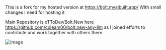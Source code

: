 This is a fork for my hosted version at
https://bolt.myaibuilt.app/
With small changes I need for hosting it

Main Repository is oTToDev/Bolt.New here https://github.com/coleam00/bolt.new-any-llm as I joined efforts to contribute and work together with others there

![image](https://github.com/user-attachments/assets/fa3517a7-0f7f-460e-a19b-ef7d4617201f)
